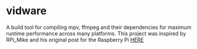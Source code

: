# vidware
A build tool for compiling mpv, ffmpeg and their dependencies for maximum runtime performance across many platforms. This project was inspired by RPi_Mike and his original post for the Raspberry Pi [HERE](https://lb.raspberrypi.org/forums/viewtopic.php?t=199775)
